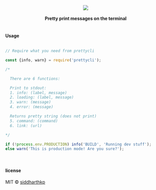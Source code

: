 <p align="center">
  <img src="https://cdn.rawgit.com/siddharthkp/prettycli/64428632b46e83ef3717ec1b67113952b9b86e6b/screenshot.svg"/>
  <br><br>
  <b>Pretty print messages on the terminal</b>
  <br><br>
</p>

####  Usage

```js

// Require what you need from prettycli

const {info, warn} = require('prettycli');

/*

  There are 6 functions:

  Print to stdout:
  1. info: (label, message)
  2. loading: (label, message)
  3. warn: (message)
  4. error: (message)

  Returns pretty string (does not print)
  5. command: (command)
  6. link: (url)

*/

if (!process.env.PRODUCTION) info('BUILD', 'Running dev stuff');
else warn('This is production mode! Are you sure?');

```

&nbsp;

#### license

MIT © [siddharthkp](https://github.com/siddharthkp)